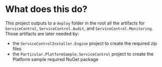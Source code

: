 # What does this do?

This project outputs to a `deploy` folder in the root all the artifacts for `ServiceControl`, `ServiceControl.Audit`, and `ServiceControl.Monitoring`. Those artifacts are later needed by:

- the `ServiceControlInstaller.Engine` project to create the required zip files
- the `Particular.PlatformSample.ServiceControl` project to create the Platform sample required NuGet package
